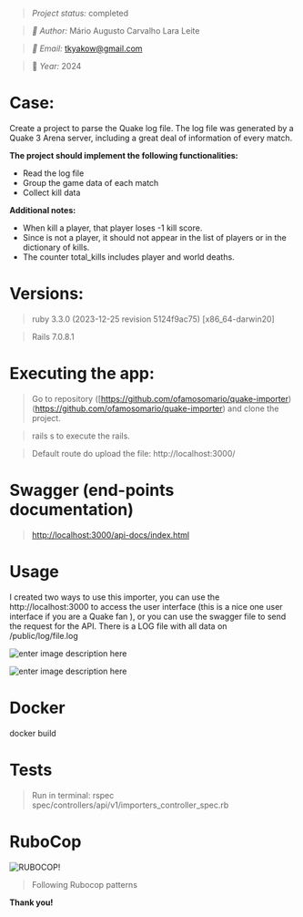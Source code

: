 > *Project status:* completed

> *:busts_in_silhouette: Author:* Mário Augusto Carvalho Lara Leite

> *:email: Email:* tkyakow@gmail.com

> :date: *Year:* 2024

  
# Case:

Create a project to parse the Quake log file.
The log file was generated by a Quake 3 Arena server, including a great deal of information of every match.

  **The project should implement the following functionalities:**
  

 - Read the log file
 - Group the game data of each match
 - Collect kill data

**Additional notes:**
 - When <world> kill a player, that player loses -1 kill score.
 - Since <world> is not a player, it should not appear in the list of players or in the dictionary of kills.
 - The counter total_kills includes player and world deaths.

  
# Versions:

> ruby 3.3.0 (2023-12-25 revision 5124f9ac75) [x86_64-darwin20]

> Rails 7.0.8.1

  
# Executing the app:

> Go to repository ([https://github.com/ofamosomario/quake-importer)(https://github.com/ofamosomario/quake-importer) and clone the project. 

> rails s to execute the rails.

> Default route do upload the file: http://localhost:3000/

  
# Swagger (end-points documentation)

> [http://localhost:3000/api-docs/index.html](http://localhost:3000/api-docs/index.html)

# Usage
I created two ways to use this importer, you can use the http://localhost:3000 to access the user interface (this is a nice one user interface if you are a Quake fan ), or you can use the swagger file to send the request for the API. There is a LOG file with all data on /public/log/file.log 

![enter image description here](https://i.ibb.co/kcXygWP/Screen-Shot-2024-05-15-at-11-26-33.png)

![enter image description here](https://i.ibb.co/YyRg4H4/Screen-Shot-2024-05-15-at-11-26-45.png)
# Docker

docker build
  
# Tests

> Run in terminal: rspec spec/controllers/api/v1/importers_controller_spec.rb
  
# RuboCop


![RUBOCOP!](https://encrypted-tbn0.gstatic.com/images?q=tbn:ANd9GcTvMSFQaCKg10EWCRxKz6sQWiTpHbiMdqjbGA&usqp=CAU)


> Following Rubocop patterns

**Thank you!**